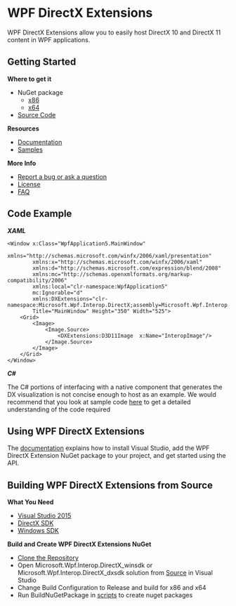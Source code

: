 # **WPF DirectX Extensions**
WPF DirectX Extensions allow you to easily host DirectX 10 and DirectX 11 content in WPF applications.

Getting Started
-------------------
 **Where to get it**

 - NuGet package
 	- [x86](http://staging.nuget.org/packages/Microsoft.Wpf.Interop.DirectX-x86/0.9.0-beta-22853)
	- [x64](http://staging.nuget.org/packages/Microsoft.Wpf.Interop.DirectX-x64/0.9.0-beta-22853)
 - [Source Code](https://github.com/Microsoft/WPFDXInterop)

**Resources**

 - [Documentation](https://github.com/Microsoft/WPFDXInterop/wiki)
 - [Samples](/samples)

**More Info**

 - [Report a bug or ask a question](https://github.com/Microsoft/WPFDXInterop/issues)
 - [License](http://opensource.org/licenses/MIT)
 - [FAQ](https://github.com/Microsoft/WPFDXInterop/blob/master/FAQ.md)

Code Example
------------

***XAML***
```
<Window x:Class="WpfApplication5.MainWindow"
        xmlns="http://schemas.microsoft.com/winfx/2006/xaml/presentation"
        xmlns:x="http://schemas.microsoft.com/winfx/2006/xaml"
        xmlns:d="http://schemas.microsoft.com/expression/blend/2008"
        xmlns:mc="http://schemas.openxmlformats.org/markup-compatibility/2006"
        xmlns:local="clr-namespace:WpfApplication5"
        mc:Ignorable="d"
        xmlns:DXExtensions="clr-namespace:Microsoft.Wpf.Interop.DirectX;assembly=Microsoft.Wpf.Interop.DirectX"
        Title="MainWindow" Height="350" Width="525">
    <Grid>
        <Image>
            <Image.Source>
                <DXExtensions:D3D11Image  x:Name="InteropImage"/>
            </Image.Source>
        </Image>
    </Grid>
</Window>
```

***C#***

The C# portions of interfacing with a native component that generates the DX visualization is not concise enough to host as an example. We would recommend that you look at sample code [here](https://github.com/Microsoft/WPFDXInterop/blob/master/samples/D3D11Image/WpfD3D11Interop/MainWindow.xaml.cs) to get a detailed understanding of the code required


Using WPF DirectX Extensions
-------------------
The [documentation](https://github.com/Microsoft/WPFDXInterop/wiki) explains how to install Visual Studio, add the WPF DirectX Extension NuGet package to your project, and get started using the API.

Building WPF DirectX Extensions from Source
------------------------------
**What You Need**

 - [Visual Studio 2015](https://www.visualstudio.com/features/wpf-vs)
 - [DirectX SDK](http://www.microsoft.com/en-us/download/details.aspx?id=6812)
 - [Windows SDK](https://dev.windows.com/en-us/downloads/windows-10-sdk)
 
**Build and Create WPF DirectX Extensions NuGet**
 
 - [Clone the Repository](https://github.com/Microsoft/WPFDXInterop)
 - Open Microsoft.Wpf.Interop.DirectX_winsdk or Microsoft.Wpf.Interop.DirectX_dxsdk solution from [Source](/src)  in Visual Studio
 - Change Build Configuration to Release and build for x86 and x64
 - Run BuildNuGetPackage in [scripts](/scripts) to create nuget packages 

